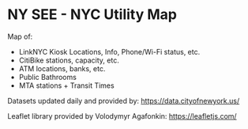 # NY SEE - NYC Utility Map
Map of: 
- LinkNYC Kiosk Locations, Info, Phone/Wi-Fi status, etc.
- CitiBike stations, capacity, etc.
- ATM locations, banks, etc.
- Public Bathrooms
- MTA stations + Transit Times

Datasets updated daily and provided by: https://data.cityofnewyork.us/

Leaflet library provided by Volodymyr Agafonkin: https://leafletjs.com/
